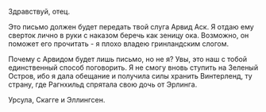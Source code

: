 Здравствуй, отец.

Это письмо должен будет передать твой слуга Арвид Аск. Я отдаю ему сверток лично в руки с наказом беречь как зеницу ока. Возможно, он поможет его прочитать - я плохо владею гринландским слогом.

Почему с Арвидом будет лишь письмо, но не я? Увы, это наш с тобой единственный способ поговорить. Я не смогу вновь ступить на Зеленый Остров, ибо я дала обещание и получила силы хранить Винтерленд, ту страну, где Рагнхильд спрятала свою дочь от Эрлинга.  













Урсула, Скагге и Эллингсен.


<!--stackedit_data:
eyJoaXN0b3J5IjpbMTk5NTM4NjUyOV19
-->